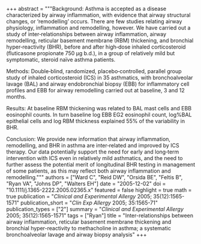 +++
abstract = """Background: Asthma is accepted as a disease characterized by airway inflammation, with evidence that airway structural changes, or ‘remodelling’ occurs. There are few studies relating airway physiology, inflammation and remodelling, however. We have carried out a study of inter‐relationships between airway inflammation, airway remodelling, reticular basement membrane (RBM) thickening, and bronchial hyper‐reactivity (BHR), before and after high‐dose inhaled corticosteroid (fluticasone propionate 750 μg b.d.), in a group of relatively mild but symptomatic, steroid naïve asthma patients.

Methods: Double‐blind, randomized, placebo‐controlled, parallel group study of inhaled corticosteroid (ICS) in 35 asthmatics, with bronchoalveolar lavage (BAL) and airway endobronchial biopsy (EBB) for inflammatory cell profiles and EBB for airway remodelling carried out at baseline, 3 and 12 months.

Results: At baseline RBM thickening was related to BAL mast cells and EBB eosinophil counts. In turn baseline log EBB EG2 eosinophil count, log%BAL epithelial cells and log RBM thickness explained 55% of the variability in BHR.

Conclusion: We provide new information that airway inflammation, remodelling, and BHR in asthma are inter‐related and improved by ICS therapy. Our data potentially support the need for early and long‐term intervention with ICS even in relatively mild asthmatics, and the need to further assess the potential merit of longitudinal BHR testing in management of some patients, as this may reflect both airway inflammation and remodelling."""
authors = ["Ward C", "Reid DW", "Orsida BE", "Feltis B", "Ryan VA", "Johns DP", "Walters EH"]
date = "2005-12-02"
doi = "10.1111/j.1365-2222.2005.02365.x"
featured = false
highlight = true
math = true
publication = "*Clinical and Experimental Allergy* 2005; 35(12):1565-1571"
publication_short = "*Clin Exp Allergy* 2005; 35:1565-71"
publication_types = ["2"]
summary = "*Clinical and Experimental Allergy* 2005; 35(12):1565-1571"
tags = ["Ryan"]
title = "Inter-relationships between airway inflammation, reticular basement membrane thickening and bronchial hyper-reactivity to methacholine in asthma; a systematic bronchoalveolar lavage and airway biopsy analysis"
+++
